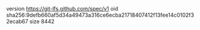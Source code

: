 version https://git-lfs.github.com/spec/v1
oid sha256:9defb660af5d34a49473a316ce6ecba21718407412f13fee14c0102f32ecab67
size 8442

